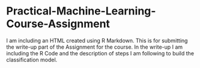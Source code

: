 # Practical-Machine-Learning-Course-Assignment
I am including an HTML created using R Markdown. This is for submitting the write-up part of the Assignment for the course. In the write-up I am including the R Code and the description of steps I am following to build the classification model.
